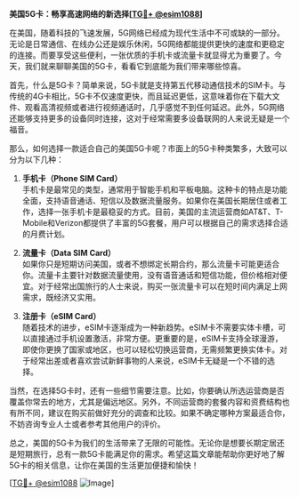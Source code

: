 **美国5G卡：畅享高速网络的新选择[[TG💪+ @esim1088](https://t.me/s/esim1088)]**

在美国，随着科技的飞速发展，5G网络已经成为现代生活中不可或缺的一部分。无论是日常通信、在线办公还是娱乐休闲，5G网络都能提供更快的速度和更稳定的连接。而要享受这些便利，一张优质的手机卡或流量卡就显得尤为重要了。今天，我们就来聊聊美国的5G卡，看看它到底能为我们带来哪些惊喜。

首先，什么是5G卡？简单来说，5G卡就是支持第五代移动通信技术的SIM卡。与传统的4G卡相比，5G卡不仅速度更快，而且延迟更低，这意味着你在下载大文件、观看高清视频或者进行视频通话时，几乎感觉不到任何延迟。此外，5G网络还能够支持更多的设备同时连接，这对于经常需要多设备联网的人来说无疑是一个福音。

那么，如何选择一款适合自己的美国5G卡呢？市面上的5G卡种类繁多，大致可以分为以下几种：

1. **手机卡（Phone SIM Card）**  
   手机卡是最常见的类型，通常用于智能手机和平板电脑。这种卡的特点是功能全面，支持语音通话、短信以及数据流量服务。如果你在美国长期居住或者工作，选择一张手机卡是最稳妥的方式。目前，美国的主流运营商如AT&T、T-Mobile和Verizon都提供了丰富的5G套餐，用户可以根据自己的需求选择合适的月费计划。

2. **流量卡（Data SIM Card）**  
   如果你只是短期访问美国，或者不想绑定长期合约，那么流量卡可能更适合你。流量卡主要针对数据流量使用，没有语音通话和短信功能，但价格相对便宜。对于经常出国旅行的人士来说，购买一张流量卡可以在短时间内满足上网需求，既经济又实用。

3. **注册卡（eSIM Card）**  
   随着技术的进步，eSIM卡逐渐成为一种新趋势。eSIM卡不需要实体卡槽，可以直接通过手机设置激活，非常方便。更重要的是，eSIM卡支持全球漫游，即使你更换了国家或地区，也可以轻松切换运营商，无需频繁更换实体卡。对于经常出差或者喜欢尝试新鲜事物的人来说，eSIM卡无疑是一个不错的选择。

当然，在选择5G卡时，还有一些细节需要注意。比如，你要确认所选运营商是否覆盖你常去的地方，尤其是偏远地区。另外，不同运营商的套餐内容和资费结构也有所不同，建议在购买前做好充分的调查和比较。如果不确定哪种方案最适合你，不妨咨询专业人士或者参考其他用户的评价。

总之，美国的5G卡为我们的生活带来了无限的可能性。无论你是想要长期定居还是短期旅行，总有一款5G卡能满足你的需求。希望这篇文章能帮助你更好地了解5G卡的相关信息，让你在美国的生活更加便捷和愉快！

[[TG💪+ @esim1088](https://t.me/s/esim1088) ![Image](https://i.postimg.cc/4NQfJmqS/Snipaste-2025-05-13-00-14-12.png)]